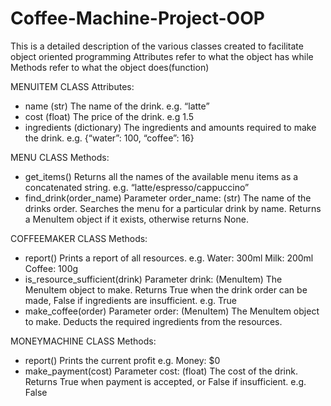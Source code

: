 # Coffee-Machine-Project-OOP

This is a detailed description of the various classes created to facilitate object oriented programming
Attributes refer to what the object has while Methods refer to what the object does(function)

MENUITEM CLASS
Attributes:
  - name
  (str) The name of the drink.
  e.g. “latte”
  - cost
  (float) The price of the drink.
  e.g 1.5
  - ingredients
  (dictionary) The ingredients and amounts required to make the drink.
  e.g. {“water”: 100, “coffee”: 16}

MENU CLASS
Methods:
  - get_items()
  Returns all the names of the available menu items as a concatenated string.
  e.g. “latte/espresso/cappuccino”
  - find_drink(order_name)
  Parameter order_name: (str) The name of the drinks order.
  Searches the menu for a particular drink by name. Returns a MenuItem object if it exists,
  otherwise returns None.

COFFEEMAKER CLASS
Methods:
  - report()
  Prints a report of all resources.
  e.g.
  Water: 300ml
  Milk: 200ml
  Coffee: 100g
  - is_resource_sufficient(drink)
  Parameter drink: (MenuItem) The MenuItem object to make.
  Returns True when the drink order can be made, False if ingredients are insufficient.
  e.g.
  True
  - make_coffee(order)
  Parameter order: (MenuItem) The MenuItem object to make.
  Deducts the required ingredients from the resources.

MONEYMACHINE CLASS
Methods:
  - report()
  Prints the current profit
  e.g.
  Money: $0
  - make_payment(cost)
  Parameter cost: (float) The cost of the drink.
  Returns True when payment is accepted, or False if insufficient.
  e.g. False
